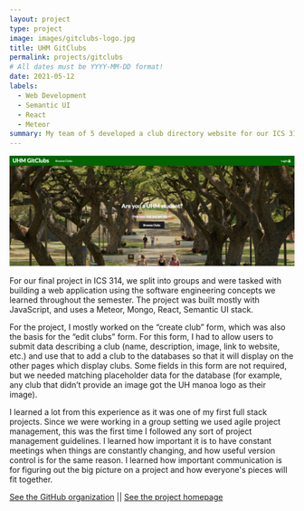```yaml
---
layout: project
type: project
image: images/gitclubs-logo.jpg
title: UHM GitClubs
permalink: projects/gitclubs
# All dates must be YYYY-MM-DD format!
date: 2021-05-12
labels:
  - Web Development
  - Semantic UI
  - React
  - Meteor
summary: My team of 5 developed a club directory website for our ICS 314 final project.
---
```


<img class="ui large right floated rounded image" src="../images/gitclubs.png">

For our final project in ICS 314, we split into groups and were tasked with building a web application using the software engineering concepts we learned throughout the semester. The project was built mostly with JavaScript, and uses a Meteor, Mongo, React, Semantic UI stack. 

For the project, I mostly worked on the “create club” form, which was also the basis for the “edit clubs” form. For this form, I had to allow users to submit data describing a club (name, description, image, link to website, etc.) and use that to add a club to the databases so that it will display on the other pages which display clubs. Some fields in this form are not required, but we needed matching placeholder data for the database (for example, any club that didn’t provide an image got the UH manoa logo as their image). 

I learned a lot from this experience as it was one of my first full stack projects. Since we were working in a group setting we used agile project management, this was the first time I followed any sort of project management guidelines. I learned how important it is to have constant meetings when things are constantly changing, and how useful version control is for the same reason. I learned how important communication is for figuring out the big picture on a project and how everyone's pieces will fit together.

[See the GitHub organization](https://github.com/uhm-gitclubs) 
||
[See the project homepage](https://uhm-gitclubs.github.io/)






